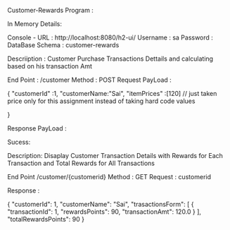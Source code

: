 Customer-Rewards Program :

In Memory Details:

Console - URL : http://localhost:8080/h2-ui/
Username : sa
Password : 
DataBase Schema : customer-rewards


Descriiption :  Customer Purchase Transactions Dettails and calculating based on his transaction Amt

End Point : /customer
Method : POST
Request PayLoad :  

{
"customerId" :1,
"customerName:"Sai",
"itemPrices" :[120]  // just taken price only for this assignment instead of taking hard code values

}

Response PayLoad :

Sucess:



Description: Disaplay Customer Transaction Details with Rewards for Each Transaction and Total Rewards for All Transactions

End Point /customer/{customerid}
Method : GET
Request : customerid

Response :

{
    "customerId": 1,
    "customerName": "Sai",
    "trasactionsForm": [
        {
            "transactionId": 1,
            "rewardsPoints": 90,
            "transactionAmt": 120.0
        }
    ],
    "totalRewardsPoints": 90
}
